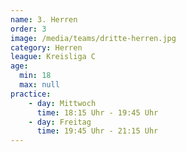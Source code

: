 ```yaml
---
name: 3. Herren
order: 3
image: /media/teams/dritte-herren.jpg
category: Herren
league: Kreisliga C
age:
  min: 18
  max: null
practice:
    - day: Mittwoch
      time: 18:15 Uhr - 19:45 Uhr
    - day: Freitag
      time: 19:45 Uhr - 21:15 Uhr
---
```

